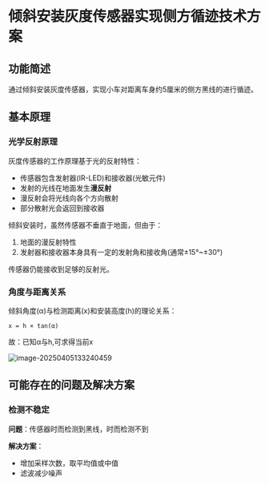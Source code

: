 # 倾斜安装灰度传感器实现侧方循迹技术方案

## 功能简述

通过倾斜安装灰度传感器，实现小车对距离车身约5厘米的侧方黑线的进行循迹。

## 基本原理

### 光学反射原理

灰度传感器的工作原理基于光的反射特性：
- 传感器包含发射器(IR-LED)和接收器(光敏元件)
- 发射的光线在地面发生**漫反射**
- 漫反射会将光线向各个方向散射
- 部分散射光会返回到接收器

倾斜安装时，虽然传感器不垂直于地面，但由于：
1. 地面的漫反射特性
2. 发射器和接收器本身具有一定的发射角和接收角(通常±15°~±30°)

传感器仍能接收到足够的反射光。

###  角度与距离关系

倾斜角度(α)与检测距离(x)和安装高度(h)的理论关系：

```
x = h × tan(α)
```
故：已知α与h,可求得当前x

![image-20250405133240459](C:\Users\31398\AppData\Roaming\Typora\typora-user-images\image-20250405133240459.png)

## 可能存在的问题及解决方案

### 检测不稳定

**问题**：传感器时而检测到黑线，时而检测不到

**解决方案**：
- 增加采样次数，取平均值或中值
- 滤波减少噪声
